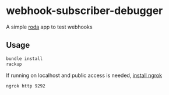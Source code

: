 # webhook-subscriber-debugger
A simple [roda](https://github.com/jeremyevans/roda) app to test webhooks

## Usage
```bash
bundle install
rackup
```
If running on localhost and public access is needed, [install ngrok](https://ngrok.com/download)
```bash
ngrok http 9292
```